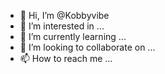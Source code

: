 - 👋 Hi, I’m @Kobbyvibe
- 👀 I’m interested in ...
- 🌱 I’m currently learning ...
- 💞️ I’m looking to collaborate on ...
- 📫 How to reach me ...

<!---
Kobbyvibe/Kobbyvibe is a ✨ special ✨ repository because its `README.md` (this file) appears on your GitHub profile.
You can click the Preview link to take a look at your changes.
--->

